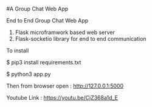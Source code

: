 #A Group Chat Web App

End to End Group Chat Web App

1.  Flask microframwork based web server
2.  Flask-socketio library for end to end communication

To install

$ pip3 install requirements.txt

$ python3 app.py

Then from browser open : http://127.0.0.1:5000

Youtube Link : https://youtu.be/CjZ368a1d_E

